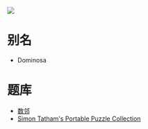 ![](https://www.chiark.greenend.org.uk/~sgtatham/puzzles/dominosa-web.png)

# 别名
- Dominosa

# 题库
- [数邻](https://cn.puzzle-dominosa.com/)
- [Simon Tatham's Portable Puzzle Collection](https://www.chiark.greenend.org.uk/~sgtatham/puzzles/js/dominosa.html)